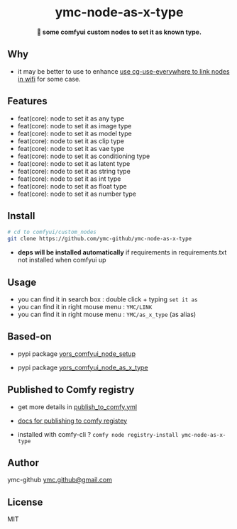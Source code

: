 <div align="center">
  <h1>ymc-node-as-x-type</h1>
  <p>
    <strong>🤖 some comfyui custom nodes to set it as known type.</strong>
  </p>

</div>

## Why

- it may be better to use to enhance [use cg-use-everywhere to link nodes in wifi](https://github.com/chrisgoringe/cg-use-everywhere) for some case.

## Features

- feat(core): node to set it as any type
- feat(core): node to set it as image type
- feat(core): node to set it as model type
- feat(core): node to set it as clip type
- feat(core): node to set it as vae type
- feat(core): node to set it as conditioning type
- feat(core): node to set it as latent type
- feat(core): node to set it as string type
- feat(core): node to set it as int type
- feat(core): node to set it as float type
- feat(core): node to set it as number type

## Install

```bash
# cd to comfyui/custom_nodes
git clone https://github.com/ymc-github/ymc-node-as-x-type
```

- **deps will be installed automatically** if requirements in requirements.txt not installed when comfyui up

## Usage

- you can find it in search box : double click + typing `set it as`
- you can find it in right mouse menu : `YMC/LINK`
- you can find it in right mouse menu : `YMC/as_x_type` (as alias)

## Based-on

- pypi package [yors_comfyui_node_setup](https://pypi.org/project/yors_comfyui_node_setup/)

- pypi package [yors_comfyui_node_as_x_type](https://pypi.org/project/yors_comfyui_node_as_x_type/)

## Published to Comfy registry

- get more details in [publish_to_comfy.yml](.github/workflows/publish_to_comfy.yml)

- [docs for publishing to comfy registey](https://docs.comfy.org/registry/overview)

- installed with comfy-cli ? `comfy node registry-install ymc-node-as-x-type`

## Author

ymc-github <ymc.github@gmail.com>

## License

MIT
